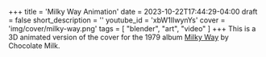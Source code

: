+++
title = 'Milky Way Animation'
date = 2023-10-22T17:44:29-04:00
draft = false
short_description = ''
youtube_id = 'xbW1lIwynYs'
cover = 'img/cover/milky-way.png'
tags = [
    "blender",
    "art",
    "video"
]
+++
This is a 3D animated version of the cover for the 1979 album [Milky Way](https://www.discogs.com/master/1425262-Chocolate-Milk-Milky-Way) by Chocolate Milk.